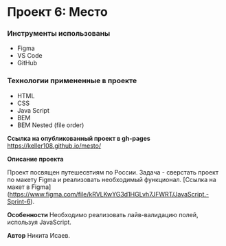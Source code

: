 # Проект 6: Место

### Инструменты использованы

* Figma
* VS Code
* GitHub

### Технологии примененные в проекте

* HTML
* CSS
* Java Script
* BEM
* BEM Nested (file order)

**Ссылка на опубликованный проект в gh-pages**
https://keller108.github.io/mesto/

**Описание проекта**

Проект посвящен путешесвтиям по России. Задача - сверстать проект по макету Figma и реализовать необходимый функционал. [Ссылка на макет в Figma] (https://www.figma.com/file/kRVLKwYG3d1HGLvh7JFWRT/JavaScript.-Sprint-6).

**Особенности**
Необходимо реализовать лайв-валидацию полей, используя JavaScript. 

**Автор**
Никита Исаев.
